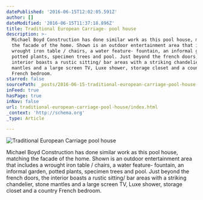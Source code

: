 ```yaml
---
datePublished: '2016-06-15T12:02:05.591Z'
author: []
dateModified: '2016-06-15T11:37:18.896Z'
title: Traditional European Carriage- pool house
description: >-
  Michael Boyd Construction has done similar work as this pool house, matching
  the facade of the home. Shown is an outdoor entertainment area that includes a
  wrought iron table / chairs, a water feature- fountain, an informal garden,
  potted plants, specimen trees and pool. Just beyond the french doors, the
  interior boasts a rustic sitting/ bar areas with a striking chandelier, stone
  mantles and a large screen TV, Luxe shower, storage closet and a country
  French bedroom.
starred: false
sourcePath: _posts/2016-06-15-traditional-european-carriage-pool-house.md
inFeed: true
hasPage: true
inNav: false
url: traditional-european-carriage-pool-house/index.html
_context: 'http://schema.org'
_type: Article

---
```

![Traditional European Carriage pool house](https://the-grid-user-content.s3-us-west-2.amazonaws.com/beba8871-0243-447e-bd21-c9fea0b1cb6d.jpg)

Michael Boyd Construction has done similar work as this pool house, matching the facade of the home. Shown is an outdoor entertainment area that includes a wrought iron table / chairs, a water feature- fountain, an informal garden, potted plants, specimen trees and pool. Just beyond the french doors, the interior boasts a rustic sitting/ bar areas with a striking chandelier, stone mantles and a large screen TV, Luxe shower, storage closet and a country French bedroom.